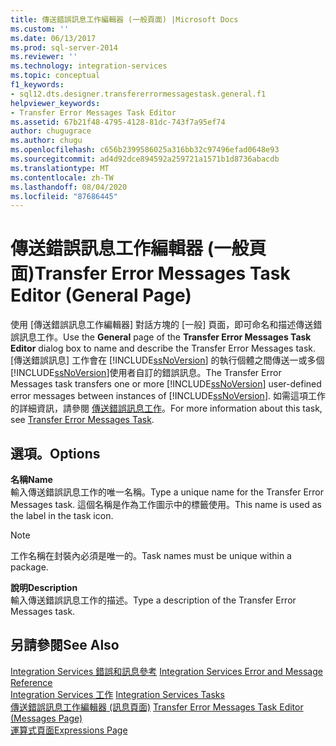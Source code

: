 ```yaml
---
title: 傳送錯誤訊息工作編輯器 (一般頁面) |Microsoft Docs
ms.custom: ''
ms.date: 06/13/2017
ms.prod: sql-server-2014
ms.reviewer: ''
ms.technology: integration-services
ms.topic: conceptual
f1_keywords:
- sql12.dts.designer.transfererrormessagestask.general.f1
helpviewer_keywords:
- Transfer Error Messages Task Editor
ms.assetid: 67b21f48-4795-4128-81dc-743f7a95ef74
author: chugugrace
ms.author: chugu
ms.openlocfilehash: c656b2399586025a316bb32c97496efad0648e93
ms.sourcegitcommit: ad4d92dce894592a259721a1571b1d8736abacdb
ms.translationtype: MT
ms.contentlocale: zh-TW
ms.lasthandoff: 08/04/2020
ms.locfileid: "87686445"
---
```

# <a name="transfer-error-messages-task-editor-general-page"></a><span data-ttu-id="d0ab6-102">傳送錯誤訊息工作編輯器 (一般頁面)</span><span class="sxs-lookup"><span data-stu-id="d0ab6-102">Transfer Error Messages Task Editor (General Page)</span></span>
  <span data-ttu-id="d0ab6-103">使用 [傳送錯誤訊息工作編輯器] 對話方塊的 [一般] 頁面，即可命名和描述傳送錯誤訊息工作。</span><span class="sxs-lookup"><span data-stu-id="d0ab6-103">Use the **General** page of the **Transfer Error Messages Task Editor** dialog box to name and describe the Transfer Error Messages task.</span></span> <span data-ttu-id="d0ab6-104">[傳送錯誤訊息] 工作會在 [!INCLUDE[ssNoVersion](../includes/ssnoversion-md.md)] 的執行個體之間傳送一或多個 [!INCLUDE[ssNoVersion](../includes/ssnoversion-md.md)]使用者自訂的錯誤訊息。</span><span class="sxs-lookup"><span data-stu-id="d0ab6-104">The Transfer Error Messages task transfers one or more [!INCLUDE[ssNoVersion](../includes/ssnoversion-md.md)] user-defined error messages between instances of [!INCLUDE[ssNoVersion](../includes/ssnoversion-md.md)].</span></span> <span data-ttu-id="d0ab6-105">如需這項工作的詳細資訊，請參閱 [傳送錯誤訊息工作](control-flow/transfer-error-messages-task.md)。</span><span class="sxs-lookup"><span data-stu-id="d0ab6-105">For more information about this task, see [Transfer Error Messages Task](control-flow/transfer-error-messages-task.md).</span></span>  
  
## <a name="options"></a><span data-ttu-id="d0ab6-106">選項。</span><span class="sxs-lookup"><span data-stu-id="d0ab6-106">Options</span></span>  
 <span data-ttu-id="d0ab6-107">**名稱**</span><span class="sxs-lookup"><span data-stu-id="d0ab6-107">**Name**</span></span>  
 <span data-ttu-id="d0ab6-108">輸入傳送錯誤訊息工作的唯一名稱。</span><span class="sxs-lookup"><span data-stu-id="d0ab6-108">Type a unique name for the Transfer Error Messages task.</span></span> <span data-ttu-id="d0ab6-109">這個名稱是作為工作圖示中的標籤使用。</span><span class="sxs-lookup"><span data-stu-id="d0ab6-109">This name is used as the label in the task icon.</span></span>  
  
> [!NOTE]  
>  <span data-ttu-id="d0ab6-110">工作名稱在封裝內必須是唯一的。</span><span class="sxs-lookup"><span data-stu-id="d0ab6-110">Task names must be unique within a package.</span></span>  
  
 <span data-ttu-id="d0ab6-111">**說明**</span><span class="sxs-lookup"><span data-stu-id="d0ab6-111">**Description**</span></span>  
 <span data-ttu-id="d0ab6-112">輸入傳送錯誤訊息工作的描述。</span><span class="sxs-lookup"><span data-stu-id="d0ab6-112">Type a description of the Transfer Error Messages task.</span></span>  
  
## <a name="see-also"></a><span data-ttu-id="d0ab6-113">另請參閱</span><span class="sxs-lookup"><span data-stu-id="d0ab6-113">See Also</span></span>  
 <span data-ttu-id="d0ab6-114">[Integration Services 錯誤和訊息參考](../../2014/integration-services/integration-services-error-and-message-reference.md) </span><span class="sxs-lookup"><span data-stu-id="d0ab6-114">[Integration Services Error and Message Reference](../../2014/integration-services/integration-services-error-and-message-reference.md) </span></span>  
 <span data-ttu-id="d0ab6-115">[Integration Services 工作](control-flow/integration-services-tasks.md) </span><span class="sxs-lookup"><span data-stu-id="d0ab6-115">[Integration Services Tasks](control-flow/integration-services-tasks.md) </span></span>  
 <span data-ttu-id="d0ab6-116">[傳送錯誤訊息工作編輯器 &#40;訊息頁面&#41;](../../2014/integration-services/transfer-error-messages-task-editor-messages-page.md) </span><span class="sxs-lookup"><span data-stu-id="d0ab6-116">[Transfer Error Messages Task Editor &#40;Messages Page&#41;](../../2014/integration-services/transfer-error-messages-task-editor-messages-page.md) </span></span>  
 [<span data-ttu-id="d0ab6-117">運算式頁面</span><span class="sxs-lookup"><span data-stu-id="d0ab6-117">Expressions Page</span></span>](expressions/expressions-page.md)  
  
  
